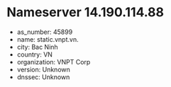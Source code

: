 # Nameserver 14.190.114.88

* as_number: 45899
* name: static.vnpt.vn.
* city: Bac Ninh
* country: VN
* organization: VNPT Corp
* version: Unknown
* dnssec: Unknown
